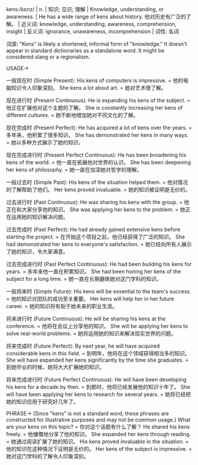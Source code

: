 kens:/kɛnz/
| n. | 知识; 见识; 理解 | Knowledge, understanding, or awareness.  |  He has a wide range of kens about history. 他对历史有广泛的了解。 | 近义词: knowledge, understanding, awareness, comprehension, insight | 反义词: ignorance, unawareness, incomprehension | 词性: 名词

词源: "Kens" is likely a shortened, informal form of "knowledge."  It doesn't appear in standard dictionaries as a standalone word.  It might be considered slang or a regionalism.

USAGE->

一般现在时 (Simple Present):
His kens of computers is impressive. = 他的电脑知识令人印象深刻。
She kens a lot about art. = 她对艺术很了解。

现在进行时 (Present Continuous):
He is expanding his kens of the subject. = 他正在扩展他对这个主题的了解。
She is constantly increasing her kens of different cultures. = 她不断地增加她对不同文化的了解。

现在完成时 (Present Perfect):
He has acquired a lot of kens over the years. = 多年来，他积累了很多知识。
She has demonstrated her kens in many ways. = 她以多种方式展示了她的知识。

现在完成进行时 (Present Perfect Continuous):
He has been broadening his kens of the world. = 他一直在拓展他对世界的认识。
She has been deepening her kens of philosophy. = 她一直在加深她对哲学的理解。


一般过去时 (Simple Past):
His kens of the situation helped them. = 他对情况的了解帮助了他们。
Her kens proved invaluable. = 她的知识被证明是无价的。


过去进行时 (Past Continuous):
He was sharing his kens with the group. = 他正在和大家分享他的知识。
She was applying her kens to the problem. = 她正在运用她的知识解决问题。

过去完成时 (Past Perfect):
He had already gained extensive kens before starting the project. = 在开始这个项目之前，他已经获得了广泛的知识。
She had demonstrated her kens to everyone's satisfaction. = 她已经向所有人展示了她的知识，令大家满意。

过去完成进行时 (Past Perfect Continuous):
He had been building his kens for years. = 多年来他一直在积累知识。
She had been honing her kens of the subject for a long time. = 她一直在长期磨练她对这门学科的知识。


一般将来时 (Simple Future):
His kens will be essential to the team's success. = 他的知识对团队的成功至关重要。
Her kens will help her in her future career. = 她的知识将有助于她未来的职业生涯。

将来进行时 (Future Continuous):
He will be sharing his kens at the conference. = 他将在会议上分享他的知识。
She will be applying her kens to solve real-world problems. = 她将运用她的知识来解决现实世界的问题。


将来完成时 (Future Perfect):
By next year, he will have acquired considerable kens in this field. = 到明年，他将在这个领域获得相当多的知识。
She will have expanded her kens significantly by the time she graduates. = 到她毕业的时候，她将大大扩展她的知识。


将来完成进行时 (Future Perfect Continuous):
He will have been developing his kens for a decade by then. = 到那时，他将已经发展他的知识十年了。
She will have been applying her kens to research for several years. = 她将已经把她的知识应用于研究好几年了。


PHRASE-> (Since "kens" is not a standard word, these phrases are constructed for illustrative purposes and may not be common usage.)
What are your kens on this topic? = 你对这个话题有什么了解？
He shared his kens freely. = 他慷慨地分享了他的知识。
She expanded her kens through reading. = 她通过阅读扩展了她的知识。
His kens proved invaluable in the situation. = 他的知识在这种情况下证明是无价的。
Her kens of the subject is impressive. = 她对这门学科的了解令人印象深刻。
